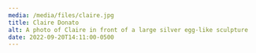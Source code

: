 ```yaml
---
media: /media/files/claire.jpg
title: Claire Donato
alt: A photo of Claire in front of a large silver egg-like sculpture
date: 2022-09-20T14:11:00-0500
---
```

